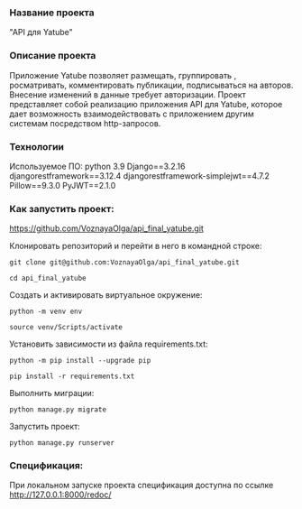 ### Название проекта
"API для Yatube"
### Описание проекта
Приложение Yatube позволяет размещать, группировать , росматривать, комментировать публикации, подписываться на авторов. Внесение изменений в данные требует авторизации.
Проект представляет собой реализацию приложения API для Yatube, которое дает возможность взаимодействовать с приложением другим системам посредством http-запросов.
### Технологии  
Используемое ПО:
python 3.9
Django==3.2.16
djangorestframework==3.12.4
djangorestframework-simplejwt==4.7.2
Pillow==9.3.0
PyJWT==2.1.0
### Как запустить проект:
https://github.com/VoznayaOlga/api_final_yatube.git

Клонировать репозиторий и перейти в него в командной строке:

```
git clone git@github.com:VoznayaOlga/api_final_yatube.git
```

```
cd api_final_yatube
```

Cоздать и активировать виртуальное окружение:

```
python -m venv env
```

```
source venv/Scripts/activate
```

Установить зависимости из файла requirements.txt:

```
python -m pip install --upgrade pip
```

```
pip install -r requirements.txt
```

Выполнить миграции:

```
python manage.py migrate
```

Запустить проект:

```
python manage.py runserver
```
### Спецификация:
При локальном запуске проекта спецификация доступна по ссылке 
http://127.0.0.1:8000/redoc/